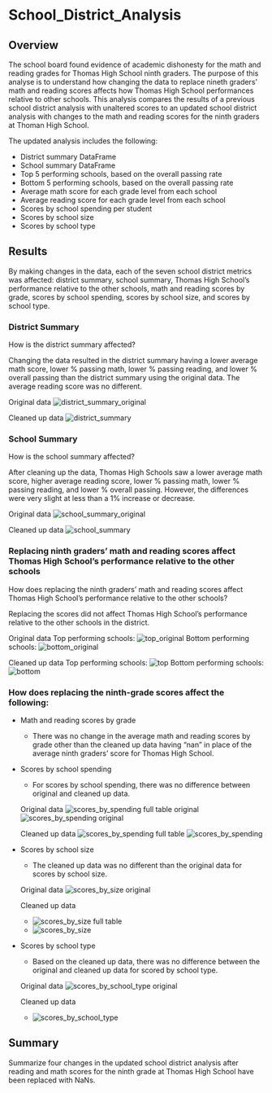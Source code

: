 # School_District_Analysis

## Overview
The school board found evidence of academic dishonesty for the math and reading grades for Thomas High School ninth graders. The purpose of this analyse is to understand how changing the data to replace nineth graders' math and reading scores affects how Thomas High School performances relative to other schools. This analysis compares the results of a previous school district analysis with unaltered scores to an updated school district analysis with changes to the math and reading scores for the ninth graders at Thoman High School.

The updated analysis includes the following:
- District summary DataFrame
- School summary DataFrame
- Top 5 performing schools, based on the overall passing rate
- Bottom 5 performing schools, based on the overall passing rate
- Average math score for each grade level from each school
- Average reading score for each grade level from each school
- Scores by school spending per student
- Scores by school size
- Scores by school type

## Results
By making changes in the data, each of the seven school district metrics was affected: district summary, school summary, Thomas High School’s performance relative to the other schools, math and reading scores by grade, scores by school spending, scores by school size, and scores by school type.

### District Summary
How is the district summary affected?

Changing the data resulted in the district summary having a lower average math score, lower % passing math, lower % passing reading, and lower % overall passing than the district summary using the original data. The average reading score was no different.

Original data
![district_summary_original](https://user-images.githubusercontent.com/90656004/140653248-290fb0c9-a84b-4ac5-a341-59bc38cf21b6.PNG)

Cleaned up data
![district_summary](https://user-images.githubusercontent.com/90656004/139881119-61d55b11-8edd-49fd-9dce-3eb748156490.png)

### School Summary
How is the school summary affected?

After cleaning up the data, Thomas High Schools saw a lower average math score, higher average reading score, lower % passing math, lower % passing reading, and lower % overall passing. However, the differences were very slight at less than a 1% increase or decrease.

Original data
![school_summary_original](https://user-images.githubusercontent.com/90656004/140653485-2d562021-f2fd-424b-ac3e-3ed61a3a15fb.PNG)

Cleaned up data
![school_summary](https://user-images.githubusercontent.com/90656004/140653399-6d9cfeee-b2b4-4cde-8fb7-69c887922b28.png)

### Replacing ninth graders’ math and reading scores affect Thomas High School’s performance relative to the other schools
How does replacing the ninth graders’ math and reading scores affect Thomas High School’s performance relative to the other schools?

Replacing the scores did not affect Thomas High School’s performance relative to the other schools in the district.

Original data
Top performing schools: ![top_original](https://user-images.githubusercontent.com/90656004/140653593-065a7c47-b6e1-4aa1-bb00-f8a1009eab0c.PNG)
Bottom performing schools: ![bottom_original](https://user-images.githubusercontent.com/90656004/140653594-ba76a82c-0853-4283-9291-be29c609f113.PNG)

Cleaned up data
Top performing schools: ![top](https://user-images.githubusercontent.com/90656004/140653533-96fd434d-a9f3-4151-ab55-91a5f560aee0.PNG)
Bottom performing schools: ![bottom](https://user-images.githubusercontent.com/90656004/140653560-a741b33b-7ad8-4200-a0ba-c1f11a8bec6d.PNG)

### How does replacing the ninth-grade scores affect the following:
- Math and reading scores by grade
  - There was no change in the average math and reading scores by grade other than the cleaned up data having “nan” in place of the average ninth graders’ score for Thomas High School.

- Scores by school spending
  - For scores by school spending, there was no difference between original and cleaned up data. 

  Original data
   ![scores_by_spending full table original](https://user-images.githubusercontent.com/90656004/140653671-9e977e95-870a-46fa-a381-ff92909b06cb.PNG)
   ![scores_by_spending original](https://user-images.githubusercontent.com/90656004/140653729-629b4588-a035-441d-8cff-e33da89c7ad3.PNG)

  Cleaned up data
  ![scores_by_spending full table](https://user-images.githubusercontent.com/90656004/140652645-5ef23bed-63f5-4a27-bb32-9b58d4da85d9.PNG)
  ![scores_by_spending](https://user-images.githubusercontent.com/90656004/140652575-be8e3b1b-c37d-4344-a454-a917e8e266b7.png)

- Scores by school size
  - The cleaned up data was no different than the original data for scores by school size.

  Original data
  ![scores_by_size original](https://user-images.githubusercontent.com/90656004/140653868-3e58cb8a-71a0-4b57-a17e-69b7b1dae936.PNG)
  
  Cleaned up data
  - ![scores_by_size full table](https://user-images.githubusercontent.com/90656004/140652789-3b67e4b8-befd-46dd-a9fd-192c1d32141d.PNG)
  - ![scores_by_size](https://user-images.githubusercontent.com/90656004/140652591-d3775605-7861-4eae-81fb-a2c7e02541bc.png)

- Scores by school type
  - Based on the cleaned up data, there was no difference between the original and cleaned up data for scored by school type.

  Original data
  ![scores_by_school_type original](https://user-images.githubusercontent.com/90656004/140653799-a63c97d9-c7c8-4115-a8d4-8ae4aa8f97d4.PNG)

  Cleaned up data
  - ![scores_by_school_type](https://user-images.githubusercontent.com/90656004/140652598-c6d129cc-97bd-45a9-ba53-b765a4139464.png)

## Summary
Summarize four changes in the updated school district analysis after reading and math scores for the ninth grade at Thomas High School have been replaced with NaNs.
